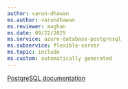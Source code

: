 ```yaml
---
author: varun-dhawan
ms.author: varundhawan
ms.reviewer: maghan
ms.date: 09/22/2025
ms.service: azure-database-postgresql
ms.subservice: flexible-server
ms.topic: include
ms.custom: automatically generated
---
```

[PostgreSQL documentation](https://www.postgresql.org/docs/release/17.6/)

